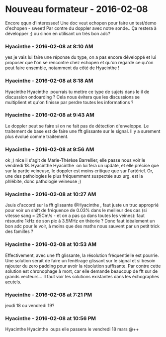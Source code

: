 # Nouveau formateur  - 2016-02-08

Encore qqun d'interessee!  Une doc veut echopen pour faire un test/demo d'echopen - sweet!  Par contre du doppler avec notre sonde.. Ça restera à développer ;) ou sinon en utilisant un très bon adc?

### **Hyacinthe** - 2016-02-08 at 8:10 AM

yes je vais lui faire une réponse du type, on a pas encore développé et lui proposer que l'on se rencontre chez echopen et qu'on regarde ce qu'on peut faire ensemble, notamment du côté de Hyacinthe !

### **Hyacinthe** - 2016-02-08 at 8:18 AM

Hyacinthe Hyacinthe  pourrais tu mettre ce type de sujets dans le il de discussion ondoarding ? Cela nous évitera que les discussions se multiplient et qu'on finisse par perdre toutes les informations ?

### **Hyacinthe** - 2016-02-08 at 9:43 AM

Le doppler peut se faire si on ne fait pas de détection d'enveloppe. Le traitement de base est de faire une fft glissante sur le signal. Il y a surement plus évolué comme traitement.

### **Hyacinthe** - 2016-02-08 at 9:56 AM

ok ;) nice   il s'agit de Marie-Thérèse Barrellier, elle passe nous voir le vendredi 18. Hyacinthe Hyacinthe  on lui fera un update, et elle précise que sur la partie veineuse, le doppler est moins critique que sur l'artériel. Or, une des pathologies le plus fréquemment suspectée aux urg. est la phlébite, donc pathologie veineuse ;)

### **Hyacinthe** - 2016-02-08 at 10:27 AM

Jsuis d'accord sur la fft glissante @Hyacinthe , faut juste un truc approprié pour voir un shift de fréquence de 0.03% dans le meilleur des cas (si vitesse sang = 25Cm/s - et on a pas ça dans toutes les veines): faut résoudre 1kHz de son pic à 3.5MHz en théorie ?  Donc faut idéalement un bon adc pour le voir, à moins que des maths nous sauvent par un petit trick des familles ?

### **Hyacinthe** - 2016-02-08 at 10:53 AM

Effectivement, avec une fft glissante, la résolution fréquentielle est pourrie. Une solution serait de faire un fenêtrage glissant sur le signal et si besoin rajouter du zero padding pour avoir la résolution suffisante. Par contre cette solution est chronophage à mort, car elle demande beaucoup de fft sur de grands vecteurs... Il faut voir les solutions existantes dans les échographes acutels.

### **Hyacinthe** - 2016-02-08 at 7:21 PM

jeudi 18 ou vendredi 19?

### **Hyacinthe** - 2016-02-08 at 10:56 PM

Hyacinthe Hyacinthe  oups elle passera le vendredi 18 mars   @++

